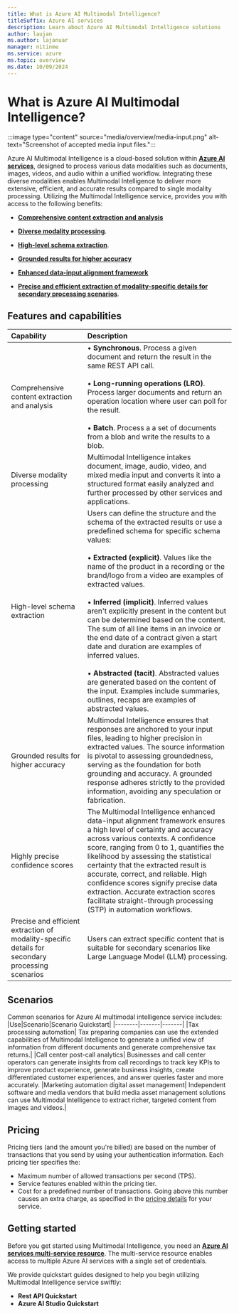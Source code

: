 ```yaml
---
title: What is Azure AI Multimodal Intelligence?
titleSuffix: Azure AI services
description: Learn about Azure AI Multimodal Intelligence solutions
author: laujan
ms.author: lajanuar
manager: nitinme
ms.service: azure
ms.topic: overview
ms.date: 10/09/2024
---
```


# What is Azure AI Multimodal Intelligence?

:::image type="content" source="media/overview/media-input.png" alt-text="Screenshot of accepted media input files.":::

Azure AI Multimodal Intelligence is a cloud-based solution within [**Azure AI services**](../what-are-ai-services.md), designed to process various data modalities such as documents, images, videos, and audio within a unified workflow. Integrating these diverse modalities enables Multimodal Intelligence to deliver more extensive, efficient, and accurate results compared to single modality processing. Utilizing the Multimodal Intelligence service, provides you with access to the following benefits:

* [**Comprehensive content extraction and analysis**](#features-and-capabilities)

* [**Diverse modality processing**](#features-and-capabilities).

* [**High-level schema extraction**](#features-and-capabilities).

* [**Grounded results for higher accuracy**](#features-and-capabilities)

* [**Enhanced data-input alignment framework**](#features-and-capabilities)

* [**Precise and efficient extraction of modality-specific details for secondary processing scenarios**](#features-and-capabilities).


## Features and capabilities

|Capability|Description|
|:---------|:----------|
|Comprehensive content extraction and analysis|&bullet; **Synchronous**. Process a given document and return the result in the same REST API call.</br></br>&bullet; **Long-running operations (LRO)**. Process larger documents and return an operation location where user can poll for the result.</br></br>&bullet; **Batch**. Process a a set of documents from a blob and write the results to a blob.|
|Diverse modality processing|Multimodal Intelligence intakes document, image, audio, video, and mixed media input and converts it into a structured format easily analyzed and further processed by other services and applications.|
|High-level schema extraction|Users can define the structure and the schema of the extracted results or use a predefined schema for specific schema values: </br></br>&bullet; **Extracted (explicit)**. Values like the name of the product in a recording or the brand/logo from a video are examples of extracted values.</br></br>&bullet; **Inferred (implicit)**. Inferred values aren't explicitly present in the content but can be determined based on the content. The sum of all line items in an invoice or the end date of a contract given a start date and duration are examples of inferred values.</br></br>&bullet; **Abstracted (tacit)**. Abstracted values are generated based on the content of the input. Examples include summaries, outlines, recaps are examples of abstracted values.
|Grounded results for higher accuracy|Multimodal Intelligence ensures that responses are anchored to your input files, leading to higher precision in extracted values. The source information is pivotal to assessing groundedness, serving as the foundation for both grounding and accuracy. A grounded response adheres strictly to the provided information, avoiding any speculation or fabrication. |
|Highly precise confidence scores|The Multimodal Intelligence enhanced data-input alignment framework ensures a high level of certainty and accuracy across various contexts. A confidence score, ranging from 0 to 1, quantifies the likelihood by assessing the statistical certainty that the extracted result is accurate, correct, and reliable. High confidence scores signify precise data extraction. Accurate extraction scores facilitate straight-through processing (STP) in automation workflows.|
|Precise and efficient extraction of modality-specific details for secondary processing scenarios| Users can extract specific content that is suitable for secondary scenarios like Large Language Model (LLM) processing.|

## Scenarios
Common scenarios for Azure AI multimodal intelligence service includes:
|Use|Scenario|Scenario Quickstart|
|--------|-------|-------|
|Tax processing automation| Tax preparing companies can use the extended capabilities of Multimodal Intelligence to generate a unified view of information from different documents and generate comprehensive tax returns.|
|Call center post-call analytics| Businesses and call center operators can generate insights from call recordings to track key KPIs to improve product experience, generate business insights, create differentiated customer experiences, and answer queries faster and more accurately.
|Marketing automation digital asset management| Independent software and media vendors that build media asset management solutions can use Multimodal Intelligence to extract richer, targeted content from images and videos.|

## Pricing

Pricing tiers (and the amount you're billed) are based on the number of transactions that you send by using your authentication information. Each pricing tier specifies the:

* Maximum number of allowed transactions per second (TPS).
* Service features enabled within the pricing tier.
* Cost for a predefined number of transactions. Going above this number causes an extra charge, as specified in the [pricing details](https://azure.microsoft.com/pricing/details/cognitive-services) for your service.

## Getting started
Before you get started using Multimodal Intelligence, you need an [**Azure AI services multi-service resource**](how-to/create-multi-service-resource.md). The multi-service resource enables access to multiple Azure AI services with a single set of credentials.

We provide quickstart guides designed to help you begin utilizing Multimodal Intelligence service swiftly:

* **Rest API Quickstart**
* **Azure AI Studio Quickstart**






